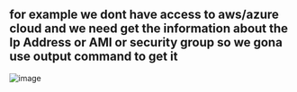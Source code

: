 for example we dont have access to aws/azure cloud 
and we need get the information about the Ip Address or AMI or security group 
so we gona use output command to get it 
-----------------------------------
![image](https://github.com/bourman/Terraform/assets/68653187/25fb7497-0e5c-48b7-94a1-30467839aa53)
